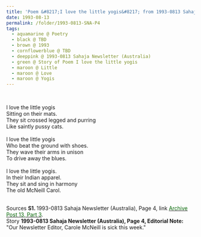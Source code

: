 ```yaml
---
title: 'Poem &#8217;I love the little yogis&#8217; from 1993-0813 Sahaja Newsletter (Australia), Page 4'
date: 1993-08-13
permalink: /folder/1993-0813-SNA-P4
tags:
  - aquamarine @ Poetry
  - black @ TBD
  - brown @ 1993
  - cornflowerblue @ TBD
  - deeppink @ 1993-0813 Sahaja Newsletter (Australia)
  - green @ Story of Poem I love the little yogis
  - maroon @ Little
  - maroon @ Love
  - maroon @ Yogis
---
```


<br>

<p>
I love the little yogis<br>
Sitting on their mats.<br>
They sit crossed legged and purring<br>
Like saintly pussy cats.<br>
<br>
I love the little yogis<br>
Who beat the ground with shoes.<br>
They wave their arms in unison<br>
To drive away the blues.<br>
<br>
I love the little yogis.<br>
In their Indian apparel.<br>
They sit and sing in harmony<br>
The old McNeill Carol.<br>
</p>

<br>

<wave-list>
<list-title color="DarkSeaGreen" width="55">Sources</list-title>
  <list-item color="BlanchedAlmond"  width="280"><b>S1. </b> 1993-0813 Sahaja Newsletter (Australia), Page 4, link <a href="https://seven-teams.github.io/archives/2023/0907"><font color="DarkGreen">Archive Post 13, Part 3</font></a>.</list-item>
</wave-list>

<br>

<wave-list>
<list-title color="DarkSeaGreen" width="40">Story</list-title>
  <list-item color="BlanchedAlmond"  width="280"><b>1993-0813 Sahaja Newsletter (Australia), Page 4, Editorial Note:</b> "Our Newsletter Editor, Carole McNeill is sick this week."</list-item>
</wave-list>